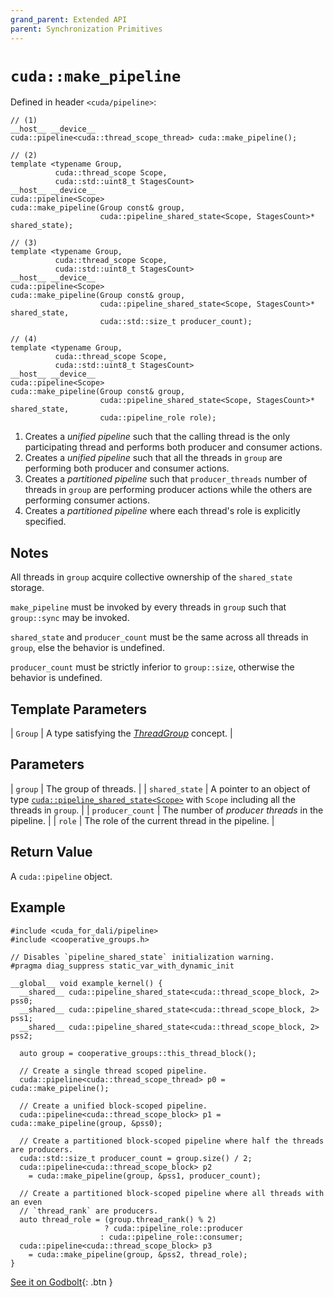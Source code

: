 ```yaml
---
grand_parent: Extended API
parent: Synchronization Primitives
---
```


# `cuda::make_pipeline`

Defined in header `<cuda/pipeline>`:

```cuda
// (1)
__host__ __device__
cuda::pipeline<cuda::thread_scope_thread> cuda::make_pipeline();

// (2)
template <typename Group,
          cuda::thread_scope Scope,
          cuda::std::uint8_t StagesCount>
__host__ __device__
cuda::pipeline<Scope>
cuda::make_pipeline(Group const& group,
                    cuda::pipeline_shared_state<Scope, StagesCount>* shared_state);

// (3)
template <typename Group,
          cuda::thread_scope Scope,
          cuda::std::uint8_t StagesCount>
__host__ __device__
cuda::pipeline<Scope>
cuda::make_pipeline(Group const& group,
                    cuda::pipeline_shared_state<Scope, StagesCount>* shared_state,
                    cuda::std::size_t producer_count);

// (4)
template <typename Group,
          cuda::thread_scope Scope,
          cuda::std::uint8_t StagesCount>
__host__ __device__
cuda::pipeline<Scope>
cuda::make_pipeline(Group const& group,
                    cuda::pipeline_shared_state<Scope, StagesCount>* shared_state,
                    cuda::pipeline_role role);
```

1. Creates a _unified pipeline_ such that the calling thread is the only
   participating thread and performs both producer and consumer actions.
2. Creates a _unified pipeline_ such that all the threads in `group` are
   performing both producer and consumer actions.
3. Creates a _partitioned pipeline_ such that `producer_threads` number of threads
   in `group` are performing producer actions while the others are performing
   consumer actions.
4. Creates a _partitioned pipeline_ where each thread's role is explicitly
   specified.

## Notes

All threads in `group` acquire collective ownership of the `shared_state`
  storage.

`make_pipeline` must be invoked by every threads in `group` such that
  `group::sync` may be invoked.

`shared_state` and `producer_count` must be the same across all threads in
  `group`, else the behavior is undefined.

`producer_count` must be strictly inferior to `group::size`, otherwise the
  behavior is undefined.

## Template Parameters

| `Group` | A type satisfying the [_ThreadGroup_] concept. |

## Parameters

| `group`          | The group of threads.                                                                                                    |
| `shared_state`   | A pointer to an object of type [`cuda::pipeline_shared_state<Scope>`] with `Scope` including all the threads in `group`. |
| `producer_count` | The number of _producer threads_ in the pipeline.                                                                        |
| `role`           | The role of the current thread in the pipeline.                                                                          |

## Return Value

A `cuda::pipeline` object.

## Example

```cuda
#include <cuda_for_dali/pipeline>
#include <cooperative_groups.h>

// Disables `pipeline_shared_state` initialization warning.
#pragma diag_suppress static_var_with_dynamic_init

__global__ void example_kernel() {
  __shared__ cuda::pipeline_shared_state<cuda::thread_scope_block, 2> pss0;
  __shared__ cuda::pipeline_shared_state<cuda::thread_scope_block, 2> pss1;
  __shared__ cuda::pipeline_shared_state<cuda::thread_scope_block, 2> pss2;

  auto group = cooperative_groups::this_thread_block();

  // Create a single thread scoped pipeline.
  cuda::pipeline<cuda::thread_scope_thread> p0 = cuda::make_pipeline();

  // Create a unified block-scoped pipeline.
  cuda::pipeline<cuda::thread_scope_block> p1 = cuda::make_pipeline(group, &pss0);

  // Create a partitioned block-scoped pipeline where half the threads are producers.
  cuda::std::size_t producer_count = group.size() / 2;
  cuda::pipeline<cuda::thread_scope_block> p2
    = cuda::make_pipeline(group, &pss1, producer_count);

  // Create a partitioned block-scoped pipeline where all threads with an even
  // `thread_rank` are producers.
  auto thread_role = (group.thread_rank() % 2)
                     ? cuda::pipeline_role::producer
                    : cuda::pipeline_role::consumer;
  cuda::pipeline<cuda::thread_scope_block> p3
    = cuda::make_pipeline(group, &pss2, thread_role);
}
```

[See it on Godbolt](https://godbolt.org/z/aPcGEr64j){: .btn }


[_ThreadGroup_]: ../thread_groups.md

[`cuda::pipeline_shared_state<Scope>`]: ./pipeline_shared_state.md

